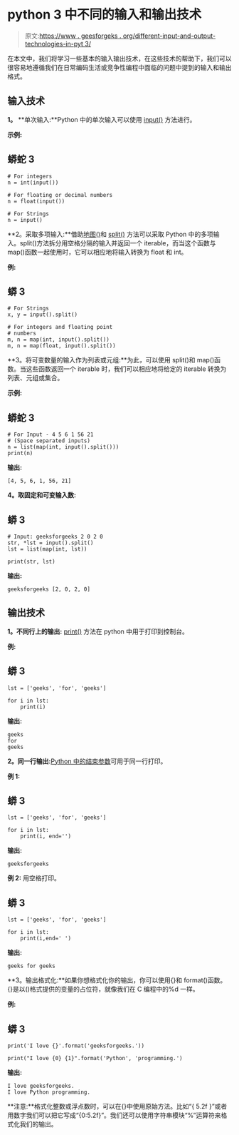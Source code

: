 # python 3 中不同的输入和输出技术

> 原文:[https://www . geesforgeks . org/different-input-and-output-technologies-in-pyt 3/](https://www.geeksforgeeks.org/different-input-and-output-techniques-in-python3/)

在本文中，我们将学习一些基本的输入输出技术，在这些技术的帮助下，我们可以很容易地遵循我们在日常编码生活或竞争性编程中面临的问题中提到的输入和输出格式。

## **输入技术**

**1。** **单次输入:**Python 中的单次输入可以使用 [input()](https://www.geeksforgeeks.org/taking-input-in-python/) 方法进行。

**示例:**

## 蟒蛇 3

```
# For integers
n = int(input())

# For floating or decimal numbers
n = float(input())

# For Strings
n = input()
```

**2。采取多项输入:**借助[地图()](https://www.geeksforgeeks.org/python-map-function/)和 [split()](https://www.geeksforgeeks.org/python-string-split/) 方法可以采取 Python 中的多项输入。split()方法拆分用空格分隔的输入并返回一个 iterable，而当这个函数与 map()函数一起使用时，它可以相应地将输入转换为 float 和 int。

**例:**

## 蟒 3

```
# For Strings
x, y = input().split()

# For integers and floating point
# numbers
m, n = map(int, input().split()) 
m, n = map(float, input().split())
```

**3。将可变数量的输入作为列表或元组:**为此，可以使用 split()和 map()函数。当这些函数返回一个 iterable 时，我们可以相应地将给定的 iterable 转换为列表、元组或集合。

**示例:**

## 蟒蛇 3

```
# For Input - 4 5 6 1 56 21 
# (Space separated inputs)
n = list(map(int, input().split()))
print(n)
```

**输出:**

```
[4, 5, 6, 1, 56, 21]

```

**4。取固定和可变输入数:**

## 蟒 3

```
# Input: geeksforgeeks 2 0 2 0
str, *lst = input().split()
lst = list(map(int, lst))

print(str, lst)
```

**输出:**

```
geeksforgeeks [2, 0, 2, 0]
```

## 输出技术

**1。不同行上的输出:** [print()](https://www.geeksforgeeks.org/python-output-using-print-function/) 方法在 python 中用于打印到控制台。

**例:**

## 蟒 3

```
lst = ['geeks', 'for', 'geeks']

for i in lst:
    print(i)
```

**输出:**

```
geeks
for
geeks

```

**2。同一行输出:**[Python 中的结束参数](https://www.geeksforgeeks.org/gfact-50-python-end-parameter-in-print/)可用于同一行打印。

**例 1:**

## 蟒 3

```
lst = ['geeks', 'for', 'geeks']

for i in lst:
    print(i, end='')
```

**输出:**

```
geeksforgeeks
```

**例 2:** 用空格打印。

## 蟒 3

```
lst = ['geeks', 'for', 'geeks']

for i in lst:
    print(i,end=' ')
```

**输出:**

```
geeks for geeks

```

**3。输出格式化:**如果你想格式化你的输出，你可以使用{}和 format()函数。{}是以()格式提供的变量的占位符，就像我们在 C 编程中的%d 一样。

**例:**

## 蟒 3

```
print('I love {}'.format('geeksforgeeks.'))

print("I love {0} {1}".format('Python', 'programming.')
```

**输出:**

```
I love geeksforgeeks.
I love Python programming.

```

**注意:**格式化整数或浮点数时，可以在{}中使用原始方法。比如“{ 5.2f }”或者用数字我们可以把它写成“{0:5.2f}”。我们还可以使用字符串模块“%”运算符来格式化我们的输出。